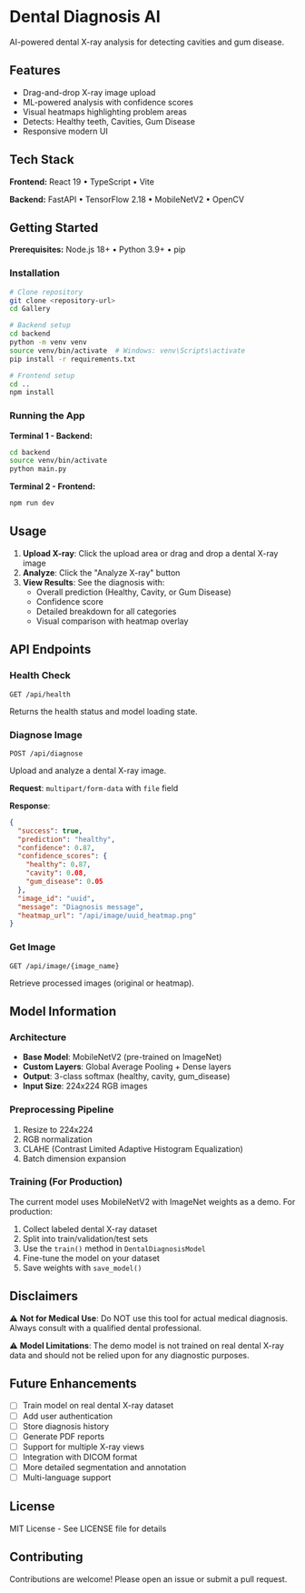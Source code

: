 # Dental Diagnosis AI

AI-powered dental X-ray analysis for detecting cavities and gum disease.

## Features
* Drag-and-drop X-ray image upload
* ML-powered analysis with confidence scores
* Visual heatmaps highlighting problem areas
* Detects: Healthy teeth, Cavities, Gum Disease
* Responsive modern UI

## Tech Stack

**Frontend:** React 19 • TypeScript • Vite

**Backend:** FastAPI • TensorFlow 2.18 • MobileNetV2 • OpenCV

## Getting Started

**Prerequisites:** Node.js 18+ • Python 3.9+ • pip

### Installation

```bash
# Clone repository
git clone <repository-url>
cd Gallery

# Backend setup
cd backend
python -m venv venv
source venv/bin/activate  # Windows: venv\Scripts\activate
pip install -r requirements.txt

# Frontend setup
cd ..
npm install
```

### Running the App

**Terminal 1 - Backend:**
```bash
cd backend
source venv/bin/activate
python main.py
```

**Terminal 2 - Frontend:**
```bash
npm run dev
```

## Usage

1. **Upload X-ray**: Click the upload area or drag and drop a dental X-ray image
2. **Analyze**: Click the "Analyze X-ray" button
3. **View Results**: See the diagnosis with:
   - Overall prediction (Healthy, Cavity, or Gum Disease)
   - Confidence score
   - Detailed breakdown for all categories
   - Visual comparison with heatmap overlay

## API Endpoints

### Health Check
```http
GET /api/health
```

Returns the health status and model loading state.

### Diagnose Image
```http
POST /api/diagnose
```

Upload and analyze a dental X-ray image.

**Request**: `multipart/form-data` with `file` field

**Response**:
```json
{
  "success": true,
  "prediction": "healthy",
  "confidence": 0.87,
  "confidence_scores": {
    "healthy": 0.87,
    "cavity": 0.08,
    "gum_disease": 0.05
  },
  "image_id": "uuid",
  "message": "Diagnosis message",
  "heatmap_url": "/api/image/uuid_heatmap.png"
}
```

### Get Image
```http
GET /api/image/{image_name}
```

Retrieve processed images (original or heatmap).

## Model Information

### Architecture
- **Base Model**: MobileNetV2 (pre-trained on ImageNet)
- **Custom Layers**: Global Average Pooling + Dense layers
- **Output**: 3-class softmax (healthy, cavity, gum_disease)
- **Input Size**: 224x224 RGB images

### Preprocessing Pipeline
1. Resize to 224x224
2. RGB normalization
3. CLAHE (Contrast Limited Adaptive Histogram Equalization)
4. Batch dimension expansion

### Training (For Production)
The current model uses MobileNetV2 with ImageNet weights as a demo. For production:

1. Collect labeled dental X-ray dataset
2. Split into train/validation/test sets
3. Use the `train()` method in `DentalDiagnosisModel`
4. Fine-tune the model on your dataset
5. Save weights with `save_model()`

## Disclaimers

⚠️ **Not for Medical Use**: Do NOT use this tool for actual medical diagnosis. Always consult with a qualified dental professional.

⚠️ **Model Limitations**: The demo model is not trained on real dental X-ray data and should not be relied upon for any diagnostic purposes.

## Future Enhancements

- [ ] Train model on real dental X-ray dataset
- [ ] Add user authentication
- [ ] Store diagnosis history
- [ ] Generate PDF reports
- [ ] Support for multiple X-ray views
- [ ] Integration with DICOM format
- [ ] More detailed segmentation and annotation
- [ ] Multi-language support

## License

MIT License - See LICENSE file for details

## Contributing

Contributions are welcome! Please open an issue or submit a pull request.
